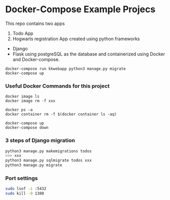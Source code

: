 # Docker-Compose Example Projecs
This repo contains two apps  
1. Todo App
2. Hogwarts registration App
created using python frameworks
- Django
- Flask
using postgreSQL as the database and
containerized using Docker and Docker-compose.
 

```docker
docker-compose run kkwebapp python3 manage.py migrate
docker-compose up
```

### Useful Docker Commands for this project
```docker
docker image ls
docker image rm -f xxx

docker ps -a
docker container rm -f $(docker container ls -aq)

docker-compose up
docker-compose down
```

### 3 steps of Django migration
```bash
python3 manage.py makemigrations todos
>>> xxx
python3 manage.py sqlmigrate todos xxx
python3 manage.py migrate
```

### Port settings
```bash
sudo lsof -i :5432
sudo kill -9 1380
```

